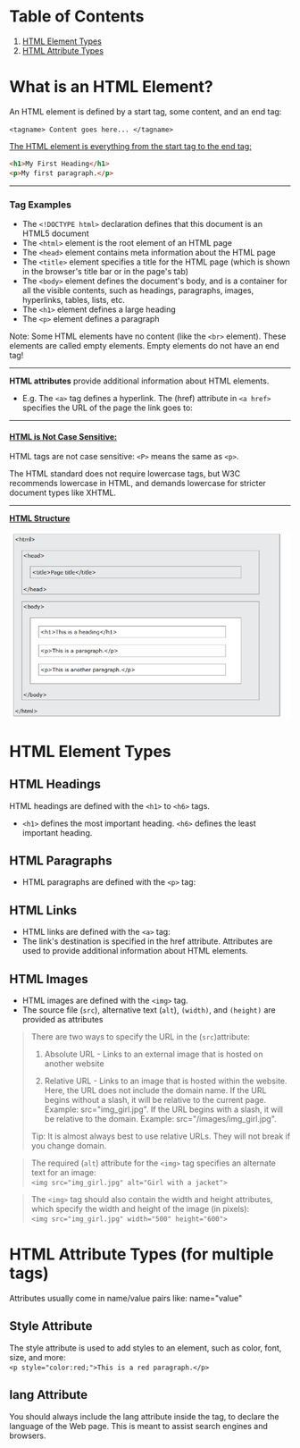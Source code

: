 
# Table of Contents

1. [HTML Element Types](#1)
2. [HTML Attribute Types](#2)

[-----------------------------------------------------------------------------------------------------------------------------]: #

# What is an HTML Element? 

An HTML element is defined by a start tag, some content, and an end tag:

`<tagname> Content goes here... </tagname>`

<u>The HTML element is everything from the start tag to the end tag:</u>

```html
<h1>My First Heading</h1>
<p>My first paragraph.</p>
```

***

### Tag Examples
- The `<!DOCTYPE html>` declaration defines that this document is an HTML5 document
- The `<html>` element is the root element of an HTML page
- The `<head>` element contains meta information about the HTML page
- The `<title>` element specifies a title for the HTML page (which is shown in the browser's title bar or in the page's tab)
- The `<body>` element defines the document's body, and is a container for all the visible contents, such as headings, paragraphs, images, hyperlinks, tables, lists, etc.
- The `<h1>` element defines a large heading
- The `<p>` element defines a paragraph

Note: Some HTML elements have no content (like the `<br>` element). These elements are called empty elements. Empty elements do not have an end tag!

***

**HTML attributes** provide additional information about HTML elements.

- E.g. The `<a>` tag defines a hyperlink. The (href) attribute in `<a href>` specifies the URL of the page the link goes to:

***

#### <u>HTML is Not Case Sensitive: </u>
HTML tags are not case sensitive: `<P>` means the same as `<p>`.

The HTML standard does not require lowercase tags, but W3C recommends lowercase in HTML, and demands lowercase for stricter document types like XHTML.

***

__<u>HTML Structure</u>__

![HTML  structure](/HTML/Screenshot%202024-10-22%20143648.png)

# HTML Element Types <a id="1"></a>

## HTML Headings  
HTML headings are defined with the `<h1>` to `<h6>` tags.

- `<h1>` defines the most important heading. `<h6>` defines the least important heading.
  
## HTML Paragraphs
  - HTML paragraphs are defined with the `<p>` tag:




## HTML Links
- HTML links are defined with the `<a>` tag:
- The link's destination is specified in the href attribute. Attributes are used to provide additional information about HTML elements.

## HTML Images
- HTML images are defined with the `<img>` tag.
- The source file (`src`), alternative text (`alt`), `(width)`, and `(height)` are provided as attributes

>There are two ways to specify the URL in the (`src`)attribute:
>1. Absolute URL - Links to an external image that is hosted on another website
>
>
> 2. Relative URL - Links to an image that is hosted within the website. Here, the URL does not include the domain name. If the URL begins without a slash, it will be relative to the current page. Example: src="img_girl.jpg". If the URL begins with a slash, it will be relative to the domain. Example: src="/images/img_girl.jpg".
>
>Tip: It is almost always best to use relative URLs. They will not break if you change domain.

>The required (`alt`) attribute for the `<img>` tag specifies an alternate text for an image:  
`<img src="img_girl.jpg" alt="Girl with a jacket">`

>The `<img>` tag should also contain the width and height attributes, which specify the width and height of the image (in pixels):  
`<img src="img_girl.jpg" width="500" height="600">`

# HTML Attribute Types (for multiple tags) <a id="2"></a>

Attributes usually come in name/value pairs like: name="value"

## Style Attribute
The style attribute is used to add styles to an element, such as color, font, size, and more:  
`<p style="color:red;">This is a red paragraph.</p>`

## lang Attribute
You should always include the lang attribute inside the <html> tag, to declare the language of the Web page. This is meant to assist search engines and browsers.
